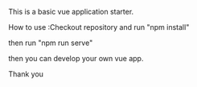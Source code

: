 This is a basic vue application starter.

How to use :Checkout repository and run "npm install"

then run "npm run serve"

then you can develop your own vue app.


Thank you